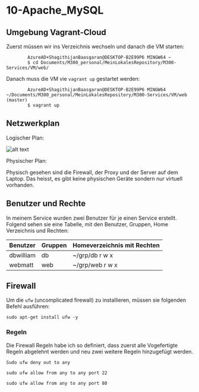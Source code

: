 # 10-Apache_MySQL

## Umgebung Vagrant-Cloud

Zuerst müssen wir ins Verzeichnis wechseln und danach die VM starten:

            AzureAD+ShagithijanBaasgaran@DESKTOP-B2E99P6 MINGW64 ~
            $ cd Documents/M300_personal/MeinLokalesRepository/M300-Services/VM/web/

Danach muss die VM vie `vagrant up` gestartet werden:

            AzureAD+ShagithijanBaasgaran@DESKTOP-B2E99P6 MINGW64 ~/Documents/M300_personal/MeinLokalesRepository/M300-Services/VM/web (master)
            $ vagrant up 

## Netzwerkplan

Logischer Plan:

![alt text](https://github.com/tbzsaii/M300-Services/blob/master/00-Images/netzwerkplan.PNG "Netzwerkplan")

Physischer Plan:

Physisch gesehen sind die Firewall, der Proxy und der Server auf dem Laptop. Das heisst, es gibt keine physischen Geräte sondern nur virtuell vorhanden.

## Benutzer und Rechte

In meinem Service wurden zwei Benutzer für je einen Service erstellt. Folgend sehen sie eine Tabelle, mit den Benutzer, Gruppen, Home Verzeichnis und Rechten:

| Benutzer           | Gruppen          | Homeverzeichnis mit Rechten           | 
| ------------------ | ---------------- | ------------------------------------- |
| dbwilliam          | db               | ~/grp/db        r w x                 | 
| webmatt            | web              | ~/grp/web       r w x                 |


## Firewall

Um die `ufw` (uncomplicated firewall) zu installieren, müssen sie folgenden Befehl ausführen: 

`sudo apt-get install ufw -y`

### Regeln

Die Firewall Regeln habe ich so definiert, dass zuerst alle Vogefertigte Regeln abgelehnt werden und neu zwei weitere Regeln hinzugefügt werden. 

`Sudo ufw deny out to any`

`sudo ufw allow from any to any port 22`

`sudo ufw allow from any to any port 80`
